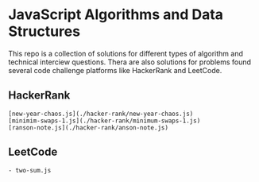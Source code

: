 # JavaScript Algorithms and Data Structures
This repo is a collection of solutions for different types of algorithm and technical interciew
questions. Thera are also solutions for problems found several code challenge platforms like HackerRank and LeetCode.

## HackerRank
	[new-year-chaos.js](./hacker-rank/new-year-chaos.js)
	[minimim-swaps-1.js](./hacker-rank/minimum-swaps-1.js)
	[ranson-note.js](./hacker-rank/anson-note.js)

## LeetCode
	- two-sum.js
